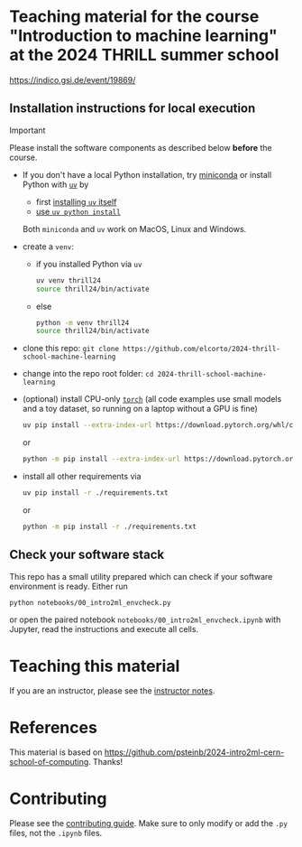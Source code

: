# Teaching material for the course "Introduction to machine learning" at the 2024 THRILL summer school

https://indico.gsi.de/event/19869/

## Installation instructions for local execution

> [!IMPORTANT]
> Please install the software components as described below **before** the
> course.


* If you don't have a local Python installation, try
  [miniconda](https://docs.anaconda.com/miniconda) or install Python with
  [`uv`](https://docs.astral.sh/uv)
  by
  * first [installing `uv`
    itself](https://docs.astral.sh/uv/getting-started/installation/)
  * [use `uv python install`](https://docs.astral.sh/uv/guides/install-python/)

  Both `miniconda` and `uv` work on MacOS, Linux and Windows.

* create a `venv`:
  * if you installed Python via `uv`

    ```sh
    uv venv thrill24
    source thrill24/bin/activate
    ```

  * else

    ```sh
    python -m venv thrill24
    source thrill24/bin/activate
    ```

* clone this repo: `git clone https://github.com/elcorto/2024-thrill-school-machine-learning`
* change into the repo root folder: `cd 2024-thrill-school-machine-learning`
* (optional) install CPU-only [`torch`](https://pytorch.org/) (all code
  examples use small models and a toy dataset, so running on a laptop without a
  GPU is fine)

  ```sh
  uv pip install --extra-index-url https://download.pytorch.org/whl/cpu torch
  ```

  or

  ```sh
  python -m pip install --extra-index-url https://download.pytorch.org/whl/cpu torch
  ```

* install all other requirements via

  ```sh
  uv pip install -r ./requirements.txt
  ```

  or

  ```sh
  python -m pip install -r ./requirements.txt
  ```


## Check your software stack

This repo has a small utility prepared which can check if your software
environment is ready. Either run

```sh
python notebooks/00_intro2ml_envcheck.py
```

or open the paired notebook `notebooks/00_intro2ml_envcheck.ipynb` with
Jupyter, read the instructions and execute all cells.

# Teaching this material

If you are an instructor, please see the [instructor notes](FOR_INSTRUCTORS.md).

# References

This material is based on
https://github.com/psteinb/2024-intro2ml-cern-school-of-computing. Thanks!

# Contributing

Please see the [contributing guide](CONTRIBUTING.md). Make sure to only modify
or add the `.py` files, not the `.ipynb` files.
